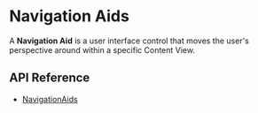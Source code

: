# Navigation Aids

A **Navigation&nbsp;Aid** is a user interface control that moves the user's perspective around within a specific Content View.

## API Reference

* [NavigationAids]($ui-framework:NavigationAids)
